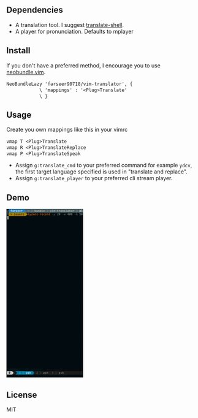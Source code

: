 ## Dependencies

* A translation tool. I suggest [translate-shell](https://github.com/soimort/translate-shell).
* A player for pronunciation. Defaults to mplayer


## Install

If you don't have a preferred method,
I encourage you to use [neobundle.vim](http://github.com/shougo/neobundle.vim).

``` vim
NeoBundleLazy 'farseer90718/vim-translator', {
            \ 'mappings' : '<Plug>Translate'
            \ }
```

## Usage

Create you own mappings like this in your vimrc

``` vim
vmap T <Plug>Translate
vmap R <Plug>TranslateReplace
vmap P <Plug>TranslateSpeak
```

* Assign `g:translate_cmd` to your preferred command for example `ydcv`,
the first target language specified is used in "translate and replace".
* Assign `g:translate_player` to your preferred cli stream player.

## Demo

![gif](./demo.gif)

## License

MIT
